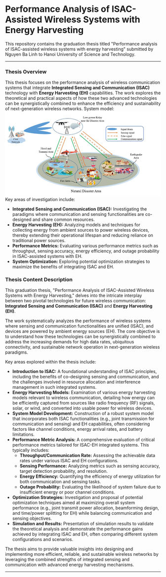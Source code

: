 # Performance Analysis of ISAC-Assisted Wireless Systems with Energy Harvesting

This repository contains the graduation thesis titled "Performance analysis of ISAC-assisted wireless systems with energy harvesting" submitted by Nguyen Ba Linh to Hanoi University of Science and Technology.

---
### Thesis Overview

This thesis focuses on the performance analysis of wireless communication systems that integrate **Integrated Sensing and Communication (ISAC)** technology with **Energy Harvesting (EH)** capabilities. The work explores the theoretical and practical aspects of how these two advanced technologies can be synergistically combined to enhance the efficiency and sustainability of next-generation wireless networks.
System model: [![System Model](system_model.png)](system_model.png)
Key areas of investigation include:
* **Integrated Sensing and Communication (ISAC):** Investigating the paradigms where communication and sensing functionalities are co-designed and share common resources.
* **Energy Harvesting (EH):** Analyzing models and techniques for collecting energy from ambient sources to power wireless devices, thereby extending their operational lifespan and reducing reliance on traditional power sources.
* **Performance Metrics:** Evaluating various performance metrics such as throughput, sensing accuracy, energy efficiency, and outage probability in ISAC-assisted systems with EH.
* **System Optimization:** Exploring potential optimization strategies to maximize the benefits of integrating ISAC and EH.

### Thesis Content Description

This graduation thesis, "Performance Analysis of ISAC-Assisted Wireless Systems with Energy Harvesting," delves into the intricate interplay between two pivotal technologies for future wireless communication: **Integrated Sensing and Communication (ISAC)** and **Energy Harvesting (EH)**.

The work systematically analyzes the performance of wireless systems where sensing and communication functionalities are unified (ISAC), and devices are powered by ambient energy sources (EH). The core objective is to understand how these technologies can be synergistically combined to address the increasing demands for high data rates, ubiquitous connectivity, and sustainable network operation in next-generation wireless paradigms.

Key areas explored within the thesis include:

* **Introduction to ISAC:** A foundational understanding of ISAC principles, including the benefits of co-designing sensing and communication, and the challenges involved in resource allocation and interference management in such integrated systems.
* **Energy Harvesting Models:** Examination of various energy harvesting models relevant to wireless communication, detailing how energy can be efficiently captured from sources like radio frequency (RF) signals, solar, or wind, and converted into usable power for wireless devices.
* **System Model Development:** Construction of a robust system model that incorporates both ISAC functionalities (e.g., joint transmission for communication and sensing) and EH capabilities, often considering factors like channel conditions, energy arrival rates, and battery limitations.
* **Performance Metric Analysis:** A comprehensive evaluation of critical performance metrics tailored for ISAC-EH integrated systems. This typically includes:
    * **Throughput/Communication Rate:** Assessing the achievable data rates under various ISAC and EH configurations.
    * **Sensing Performance:** Analyzing metrics such as sensing accuracy, target detection probability, and resolution.
    * **Energy Efficiency:** Quantifying the efficiency of energy utilization for both communication and sensing tasks.
    * **Outage Probability:** Evaluating the likelihood of system failure due to insufficient energy or poor channel conditions.
* **Optimization Strategies:** Investigation and proposal of potential optimization techniques aimed at maximizing overall system performance (e.g., joint transmit power allocation, beamforming design, and time/power splitting for EH) while balancing communication and sensing objectives.
* **Simulation and Results:** Presentation of simulation results to validate the theoretical analysis and demonstrate the performance gains achieved by integrating ISAC and EH, often comparing different system configurations and scenarios.

The thesis aims to provide valuable insights into designing and implementing more efficient, reliable, and sustainable wireless networks by leveraging the combined strengths of integrated sensing and communication with advanced energy harvesting mechanisms.

---
